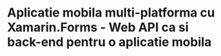 # Aplicatie mobila multi-platforma cu Xamarin.Forms - Web API ca si back-end pentru o aplicatie mobila
